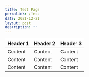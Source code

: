 ```yaml
---
title: Test Page
permalink: /Test
date: 2021-12-21
layout: post
description: ""
---
```



| Header 1 | Header 2 | Header 3 |
| -------- | -------- | -------- |
|Content    | Content   | Content     |
|Content    | Content   | Content     |
|Content    | Content   | Content     |

